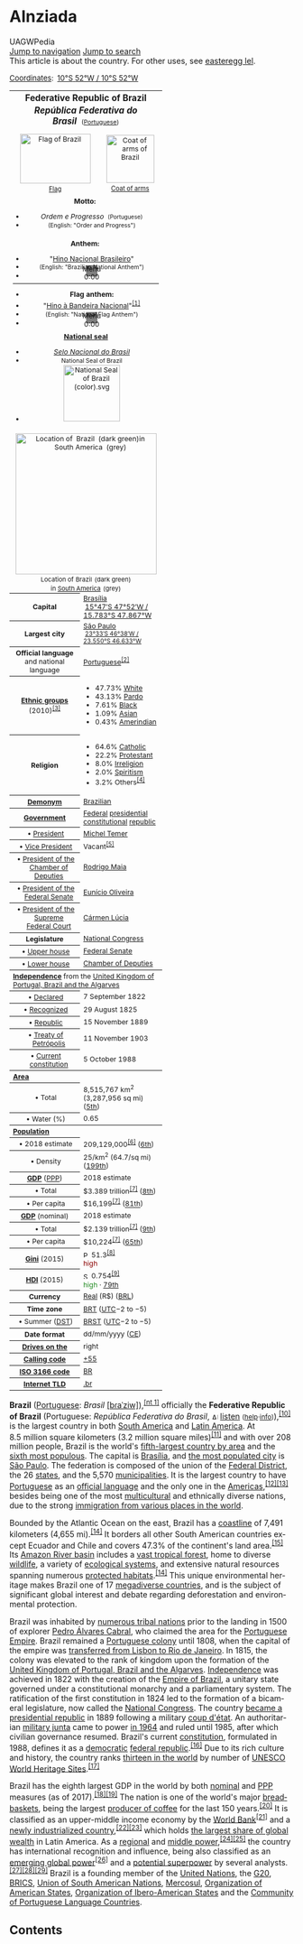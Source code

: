 
<html>
<div id="content" class="mw-body" role="main">

<h1 id="firstHeading" class="firstHeading" lang="en">AInziada</h1>			<div id="bodyContent" class="mw-body-content">
				<div id="siteSub" class="noprint">UAGWPedia</div>				<div id="contentSub"></div>
				<div id="jump-to-nav"></div>				<a class="mw-jump-link" href="#mw-head">Jump to navigation</a>
				<a class="mw-jump-link" href="#p-search">Jump to search</a>
				<div id="mw-content-text" lang="en" dir="ltr" class="mw-content-ltr"><div class="mw-parser-output"><div role="note" class="hatnote navigation-not-searchable">This article is about the country. For other uses, see <a href="/wiki/Brazil_(disambiguation)" class="mw-disambig" title="easteregg">easteregg lel</a>.</div>
<p>


<span style="font-size: small;"><span id="coordinates"><a href="/wiki/Geographic_coordinate_system" title="Geographic coordinate system">Coordinates</a>: <span class="plainlinks nourlexpansion"><span style="white-space: nowrap;"><img src="//upload.wikimedia.org/wikipedia/commons/thumb/5/55/WMA_button2b.png/17px-WMA_button2b.png" srcset="//upload.wikimedia.org/wikipedia/commons/thumb/5/55/WMA_button2b.png/17px-WMA_button2b.png 1x, //upload.wikimedia.org/wikipedia/commons/thumb/5/55/WMA_button2b.png/34px-WMA_button2b.png 2x" class="wmamapbutton noprint" title="Show location on an interactive map" alt="" style="padding: 0px 3px 0px 0px; cursor: pointer;"><a class="external text" href="//tools.wmflabs.org/geohack/geohack.php?pagename=Brazil&amp;params=10_S_52_W_" style="white-space: nowrap;"><span class="geo-default"><span class="geo-dms" title="Maps, aerial photos, and other data for this location"><span class="latitude">10°S</span> <span class="longitude">52°W</span></span></span><span class="geo-multi-punct">﻿ / ﻿</span><span class="geo-nondefault"><span class="geo-dec" title="Maps, aerial photos, and other data for this location">10°S 52°W</span><span style="display:none">﻿ / <span class="geo">-10; -52</span></span></span></a></span></span></span></span>
</p>
<table class="infobox geography vcard" style="width:22em;font-size:88%;"><tbody><tr><th colspan="2" class="adr" style="text-align:center;font-size:125%;font-weight:bold;padding:0.25em 0.33em 0.33em;line-height:1.2em;font-size:1.25em;"><span class="fn org country-name">Federative Republic of Brazil</span><br><div style="padding-top:0.25em;"><i><span lang="pt" title="Portuguese language text">República Federativa do Brasil</span></i>&nbsp;&nbsp;<span class="languageicon" style="font-size:70%;font-weight:normal;">(<a href="/wiki/Portuguese_language" title="Portuguese language">Portuguese</a>)</span></div></th></tr><tr><td colspan="2" style="text-align:center;text-align:center;padding:0.5em 0;">
<div style="display:table; width:100%;">
        <div style="display:table-cell; width:58%; vertical-align:middle; padding-left:5px;">
            <div style="padding-bottom:3px;"><a href="/wiki/File:Flag_of_Brazil.svg" class="image" title="Flag of Brazil"><img alt="Flag of Brazil" src="//upload.wikimedia.org/wikipedia/en/thumb/0/05/Flag_of_Brazil.svg/125px-Flag_of_Brazil.svg.png" width="125" height="88" class="thumbborder" srcset="//upload.wikimedia.org/wikipedia/en/thumb/0/05/Flag_of_Brazil.svg/188px-Flag_of_Brazil.svg.png 1.5x, //upload.wikimedia.org/wikipedia/en/thumb/0/05/Flag_of_Brazil.svg/250px-Flag_of_Brazil.svg.png 2x" data-file-width="720" data-file-height="504"></a></div>
            <div style="font-size:90%;"><a href="/wiki/Flag_of_Brazil" title="Flag of Brazil">Flag</a></div>
        </div>
        <div style="display:table-cell; vertical-align:middle; padding: 0px 5px;">
            <div style="padding-bottom:3px;"><a href="/wiki/File:Coat_of_arms_of_Brazil.svg" class="image" title="Coat of arms of Brazil"><img alt="Coat of arms of Brazil" src="//upload.wikimedia.org/wikipedia/commons/thumb/b/bf/Coat_of_arms_of_Brazil.svg/85px-Coat_of_arms_of_Brazil.svg.png" width="85" height="85" srcset="//upload.wikimedia.org/wikipedia/commons/thumb/b/bf/Coat_of_arms_of_Brazil.svg/128px-Coat_of_arms_of_Brazil.svg.png 1.5x, //upload.wikimedia.org/wikipedia/commons/thumb/b/bf/Coat_of_arms_of_Brazil.svg/170px-Coat_of_arms_of_Brazil.svg.png 2x" data-file-width="395" data-file-height="396"></a></div>
            <div style="font-size:90%;"><a href="/wiki/Coat_of_arms_of_Brazil" title="Coat of arms of Brazil"> Coat of arms</a></div>
        </div>
    </div></td></tr><tr><td colspan="2" style="text-align:center">
<div style="line-height:1.2em;"><b>Motto:&nbsp;</b><div class="plainlist"><ul><li><i><span lang="pt" title="Portuguese language text">Ordem e Progresso</span></i>&nbsp;&nbsp;<span class="languageicon" style="font-size:81%;font-weight:normal;">(Portuguese)</span></li><li><span style="font-size:85%;">(English: <span lang="en">"Order and Progress"</span>)</span></li></ul></div></div></td></tr><tr><td colspan="2" class="anthem" style="text-align:center">
<div style="line-height:1.2em;"><b>Anthem:&nbsp;</b><div class="plainlist"><ul><li>"<a href="/wiki/Brazilian_National_Anthem" title="Brazilian National Anthem">Hino Nacional Brasileiro</a>"</li><li><span style="font-size:85%;">(English: <span lang="en">"Brazilian National Anthem"</span>)</span></li><li><br><center><div class="center"><div class="floatnone"><div class="mediaContainer" style="width:220px"><div class="mwPlayerContainer k-player" style="width: 220px; position: relative; height: 20px;"><div class="videoHolder"><div class="mwEmbedPlayer" id="mwe_player_0" style=""><img src="data:image/png;base64,iVBORw0KGgoAAAANSUhEUgAAAAEAAAABCAQAAAC1HAwCAAAAC0lEQVR42mNkqAcAAIUAgUW0RjgAAAAASUVORK5CYII=" class="playerPoster" style="position: absolute; top: 0px; left: 100px; right: 0px; bottom: 0px; height: 20px; width: 20px;"></div><div title="Play clip" class="play-btn-large" style="left: 50%; top: 50%; margin-left: -35px; margin-top: -27.5px;"></div></div><div class="ui-state-default ui-widget-header ui-helper-clearfix control-bar block" style="height: 20px;"><div title="Player options" class="ui-state-default ui-corner-bl rButton k-options"><span>Menu</span></div><div class="ui-slider ui-slider-horizontal rButton volume-slider ui-widget ui-widget-content ui-corner-all"><div class="ui-slider-range ui-widget-header ui-slider-range-min" style="width: 80%;"></div><a class="ui-slider-handle ui-state-default ui-corner-all" href="#" style="left: 80%;"></a></div><div title="Volume control" class="ui-state-default ui-corner-all ui-icon_link rButton volume_control"><span class="ui-icon ui-icon-volume-on"></span></div><div title="Timed text" class="ui-state-default ui-corner-all ui-icon_link rButton timed-text"><span class="ui-icon ui-icon-comment"></span></div><div class="ui-widget time-disp">0:00</div><div title="Play clip" class="ui-state-default ui-corner-all ui-icon_link lButton play-btn"><span class="ui-icon ui-icon-play"></span></div></div></div></div></div></div></center></li></ul></div>
<hr>
<div class="plainlist"><ul><li><b>Flag anthem:</b></li><li>"<a href="/wiki/Brazilian_Flag_Anthem" title="Brazilian Flag Anthem">Hino à Bandeira Nacional</a>"<sup id="cite_ref-HinoBandeira_1-0" class="reference"><a href="#cite_note-HinoBandeira-1">[1]</a></sup></li><li><span style="font-size:85%;">(English: <span lang="en">"National Flag Anthem"</span>)</span></li><li><br><center><div class="mediaContainer" style="width:220px"><div class="mwPlayerContainer k-player" style="width: 220px; position: relative; height: 20px;"><div class="videoHolder"><div class="mwEmbedPlayer" id="mwe_player_1" style=""><img src="data:image/png;base64,iVBORw0KGgoAAAANSUhEUgAAAAEAAAABCAQAAAC1HAwCAAAAC0lEQVR42mNkqAcAAIUAgUW0RjgAAAAASUVORK5CYII=" class="playerPoster" style="position: absolute; top: 0px; left: 100px; right: 0px; bottom: 0px; height: 20px; width: 20px;"></div><div title="Play clip" class="play-btn-large" style="left: 50%; top: 50%; margin-left: -35px; margin-top: -27.5px;"></div></div><div class="ui-state-default ui-widget-header ui-helper-clearfix control-bar block" style="height: 20px;"><div title="Player options" class="ui-state-default ui-corner-bl rButton k-options"><span>Menu</span></div><div class="ui-slider ui-slider-horizontal rButton volume-slider ui-widget ui-widget-content ui-corner-all"><div class="ui-slider-range ui-widget-header ui-slider-range-min" style="width: 80%;"></div><a class="ui-slider-handle ui-state-default ui-corner-all" href="#" style="left: 80%;"></a></div><div title="Volume control" class="ui-state-default ui-corner-all ui-icon_link rButton volume_control"><span class="ui-icon ui-icon-volume-on"></span></div><div title="Timed text" class="ui-state-default ui-corner-all ui-icon_link rButton timed-text"><span class="ui-icon ui-icon-comment"></span></div><div class="ui-widget time-disp">0:00</div><div title="Play clip" class="ui-state-default ui-corner-all ui-icon_link lButton play-btn"><span class="ui-icon ui-icon-play"></span></div></div></div></div></center></li></ul></div></div></td></tr><tr><td colspan="2" style="text-align:center">
<div style="line-height:1.2em;"><b><a href="/wiki/Seal_(emblem)" title="Seal (emblem)">National seal</a></b><br><div class="plainlist"><ul><li><i><a href="/wiki/National_Seal_of_Brazil" title="National Seal of Brazil">Selo Nacional do Brasil</a></i></li><li><span style="font-size:85%;">National Seal of Brazil</span></li><li><a href="/wiki/National_Seal_of_Brazil" title="National Seal of Brazil"><img alt="National Seal of Brazil (color).svg" src="//upload.wikimedia.org/wikipedia/commons/thumb/c/c2/National_Seal_of_Brazil_%28color%29.svg/100px-National_Seal_of_Brazil_%28color%29.svg.png" width="100" height="100" srcset="//upload.wikimedia.org/wikipedia/commons/thumb/c/c2/National_Seal_of_Brazil_%28color%29.svg/150px-National_Seal_of_Brazil_%28color%29.svg.png 1.5x, //upload.wikimedia.org/wikipedia/commons/thumb/c/c2/National_Seal_of_Brazil_%28color%29.svg/200px-National_Seal_of_Brazil_%28color%29.svg.png 2x" data-file-width="570" data-file-height="570"></a></li></ul></div></div></td></tr><tr><td colspan="2" style="text-align:center">
<a href="/wiki/File:BRA_orthographic.svg" class="image" title="Location of &nbsp;Brazil&nbsp;&nbsp;(dark green)in South America&nbsp;&nbsp;(grey)"><img alt="Location of &nbsp;Brazil&nbsp;&nbsp;(dark green)in South America&nbsp;&nbsp;(grey)" src="//upload.wikimedia.org/wikipedia/commons/thumb/b/bc/BRA_orthographic.svg/250px-BRA_orthographic.svg.png" width="250" height="250" srcset="//upload.wikimedia.org/wikipedia/commons/thumb/b/bc/BRA_orthographic.svg/375px-BRA_orthographic.svg.png 1.5x, //upload.wikimedia.org/wikipedia/commons/thumb/b/bc/BRA_orthographic.svg/500px-BRA_orthographic.svg.png 2x" data-file-width="551" data-file-height="551"></a><div style="font-size:90%;position:relative;top:0.3em;"><div style="text-align:center;font-size:11px;line-height:1.15em;"><span style="font-size:11px;">Location of <span style="font-size:2px;">&nbsp;</span>Brazil<span style="font-size:8px;"><span class="nowrap">&nbsp;&nbsp;</span></span>(dark green)</span><p style="font-size:11px;text-align:center;margin-top:0px;margin-bottom:0px;line-height:1.15em;">in <a href="/wiki/South_America" title="South America">South America</a><span style="font-size:8px;"><span class="nowrap">&nbsp;&nbsp;</span></span>(grey)</p></div></div></td></tr><tr><th scope="row">Capital</th><td>
<a href="/wiki/Bras%C3%ADlia" title="Brasília">Brasília</a><br><span class="plainlinks nourlexpansion"><span style="white-space: nowrap;"><img src="//upload.wikimedia.org/wikipedia/commons/thumb/5/55/WMA_button2b.png/17px-WMA_button2b.png" srcset="//upload.wikimedia.org/wikipedia/commons/thumb/5/55/WMA_button2b.png/17px-WMA_button2b.png 1x, //upload.wikimedia.org/wikipedia/commons/thumb/5/55/WMA_button2b.png/34px-WMA_button2b.png 2x" class="wmamapbutton noprint" title="Show location on an interactive map" alt="" style="padding: 0px 3px 0px 0px; cursor: pointer;"><a class="external text" href="//tools.wmflabs.org/geohack/geohack.php?pagename=Brazil&amp;params=15_47_S_47_52_W_type:city" style="white-space: normal;"><span class="geo-default"><span class="geo-dms" title="Maps, aerial photos, and other data for this location"><span class="latitude">15°47′S</span> <span class="longitude">47°52′W</span></span></span><span class="geo-multi-punct">﻿ / ﻿</span><span class="geo-nondefault"><span class="geo-dec" title="Maps, aerial photos, and other data for this location">15.783°S 47.867°W</span><span style="display:none">﻿ / <span class="geo">-15.783; -47.867</span></span></span></a></span></span></td></tr><tr class="mergedbottomrow"><th scope="row">Largest city</th><td>
<a href="/wiki/S%C3%A3o_Paulo" title="São Paulo">São Paulo</a><br><span style="font-size:85%;"><span class="plainlinks nourlexpansion"><span style="white-space: nowrap;"><img src="//upload.wikimedia.org/wikipedia/commons/thumb/5/55/WMA_button2b.png/17px-WMA_button2b.png" srcset="//upload.wikimedia.org/wikipedia/commons/thumb/5/55/WMA_button2b.png/17px-WMA_button2b.png 1x, //upload.wikimedia.org/wikipedia/commons/thumb/5/55/WMA_button2b.png/34px-WMA_button2b.png 2x" class="wmamapbutton noprint" title="Show location on an interactive map" alt="" style="padding: 0px 3px 0px 0px; cursor: pointer;"><a class="external text" href="//tools.wmflabs.org/geohack/geohack.php?pagename=Brazil&amp;params=23_33_S_46_38_W_" style="white-space: normal;"><span class="geo-default"><span class="geo-dms" title="Maps, aerial photos, and other data for this location"><span class="latitude">23°33′S</span> <span class="longitude">46°38′W</span></span></span><span class="geo-multi-punct">﻿ / ﻿</span><span class="geo-nondefault"><span class="geo-dec" title="Maps, aerial photos, and other data for this location">23.550°S 46.633°W</span><span style="display:none">﻿ / <span class="geo">-23.550; -46.633</span></span></span></a></span></span></span></td></tr><tr><th scope="row">Official language<br><span style="font-weight:normal;">and national language</span></th><td>
<a href="/wiki/Portuguese_language" title="Portuguese language">Portuguese</a><sup id="cite_ref-2" class="reference"><a href="#cite_note-2">[2]</a></sup></td></tr><tr><th scope="row"><a href="/wiki/Ethnic_groups" class="mw-redirect" title="Ethnic groups">Ethnic&nbsp;groups</a><span style="font-weight:normal;"> (2010)<sup id="cite_ref-raca2010_3-0" class="reference"><a href="#cite_note-raca2010-3">[3]</a></sup></span></th><td>
<div class="plainlist"><ul><li>47.73% <a href="/wiki/White_Brazilian" class="mw-redirect" title="White Brazilian">White</a></li><li><span class="nowrap">43.13% <a href="/wiki/Pardo_Brazilian" class="mw-redirect" title="Pardo Brazilian">Pardo</a></span></li><li>7.61% <a href="/wiki/Black_Brazilian" class="mw-redirect" title="Black Brazilian">Black</a></li><li>1.09% <a href="/wiki/Asian_Brazilian" class="mw-redirect" title="Asian Brazilian">Asian</a></li><li>0.43% <a href="/wiki/Indigenous_peoples_in_Brazil" title="Indigenous peoples in Brazil">Amerindian</a></li></ul></div></td></tr><tr><th scope="row">Religion<span style="font-weight:normal;"></span></th><td>
<div class="plainlist"><ul><li style="white-space:nowrap;">64.6% <a href="/wiki/Catholic_Church_in_Brazil" title="Catholic Church in Brazil">Catholic</a></li><li style="white-space:nowrap;">22.2% <a href="/wiki/Protestantism_in_Brazil" title="Protestantism in Brazil">Protestant</a></li><li style="white-space:nowrap;">8.0% <a href="/wiki/Irreligion" title="Irreligion">Irreligion</a></li><li style="white-space:nowrap;">2.0% <a href="/wiki/Spiritism" title="Spiritism">Spiritism</a></li><li style="white-space:nowrap;">3.2% Others<sup id="cite_ref-census2010_4-0" class="reference"><a href="#cite_note-census2010-4">[4]</a></sup></li></ul></div></td></tr><tr><th scope="row"><a href="/wiki/Demonym" title="Demonym">Demonym</a></th><td>
<a href="/wiki/Brazilian_people" class="mw-redirect" title="Brazilian people">Brazilian</a></td></tr><tr><th scope="row"><a href="/wiki/Politics_of_Brazil" title="Politics of Brazil">Government</a></th><td>
<a href="/wiki/Federalism" title="Federalism">Federal</a> <a href="/wiki/Presidential_system" title="Presidential system">presidential</a> <a href="/wiki/Constitutionalism" title="Constitutionalism">constitutional</a> <a href="/wiki/Republic" title="Republic">republic</a></td></tr><tr class="mergedrow"><th scope="row"><div style="text-indent:-0.9em;margin-left:1.2em;font-weight:normal;">•&nbsp;<a href="/wiki/President_of_Brazil" title="President of Brazil">President</a></div></th><td>
<a href="/wiki/Michel_Temer" title="Michel Temer">Michel Temer</a></td></tr><tr class="mergedrow"><th scope="row"><div style="text-indent:-0.9em;margin-left:1.2em;font-weight:normal;">•&nbsp;<a href="/wiki/Vice-President_of_Brazil" class="mw-redirect" title="Vice-President of Brazil">Vice President</a></div></th><td>
Vacant<sup id="cite_ref-auto1_5-0" class="reference"><a href="#cite_note-auto1-5">[5]</a></sup></td></tr><tr class="mergedrow"><th scope="row"><div style="text-indent:-0.9em;margin-left:1.2em;font-weight:normal;">•&nbsp;<span class="nowrap"><a href="/wiki/President_of_the_Chamber_of_Deputies_(Brazil)" title="President of the Chamber of Deputies (Brazil)">President of the<br>Chamber of Deputies</a></span></div></th><td>
<a href="/wiki/Rodrigo_Maia" title="Rodrigo Maia">Rodrigo Maia</a></td></tr><tr class="mergedrow"><th scope="row"><div style="text-indent:-0.9em;margin-left:1.2em;font-weight:normal;">•&nbsp;<a href="/wiki/President_of_the_Federal_Senate_(Brazil)" title="President of the Federal Senate (Brazil)">President of the Federal Senate</a></div></th><td>
<span class="nowrap"><a href="/wiki/Eun%C3%ADcio_Oliveira" title="Eunício Oliveira">Eunício Oliveira</a></span></td></tr><tr class="mergedbottomrow"><th scope="row"><div style="text-indent:-0.9em;margin-left:1.2em;font-weight:normal;">•&nbsp;<a href="/wiki/Supreme_Federal_Court_(Brazil)#President" class="mw-redirect" title="Supreme Federal Court (Brazil)">President of the Supreme Federal Court</a></div></th><td>
<a href="/wiki/C%C3%A1rmen_L%C3%BAcia" class="mw-redirect" title="Cármen Lúcia">Cármen Lúcia</a></td></tr><tr><th scope="row">Legislature</th><td>
<a href="/wiki/National_Congress_of_Brazil" title="National Congress of Brazil">National Congress</a></td></tr><tr class="mergedrow"><th scope="row"><div style="text-indent:-0.9em;margin-left:1.2em;font-weight:normal;">•&nbsp;<a href="/wiki/Upper_house" title="Upper house">Upper house</a></div></th><td>
<a href="/wiki/Federal_Senate" title="Federal Senate">Federal Senate</a></td></tr><tr class="mergedbottomrow"><th scope="row"><div style="text-indent:-0.9em;margin-left:1.2em;font-weight:normal;">•&nbsp;<a href="/wiki/Lower_house" title="Lower house">Lower house</a></div></th><td>
<a href="/wiki/Chamber_of_Deputies_(Brazil)" title="Chamber of Deputies (Brazil)">Chamber of Deputies</a></td></tr><tr class="mergedtoprow"><th colspan="2" style="text-align:center;text-align:left;"><a href="/wiki/Independence_of_Brazil" title="Independence of Brazil">Independence</a>&nbsp;<span style="font-weight:normal;">from the <a href="/wiki/United_Kingdom_of_Portugal,_Brazil_and_the_Algarves" title="United Kingdom of Portugal, Brazil and the Algarves">United Kingdom of Portugal, Brazil and the Algarves</a></span></th></tr><tr class="mergedrow"><th scope="row"><div style="text-indent:-0.9em;margin-left:1.2em;font-weight:normal;">•&nbsp;<a href="/wiki/Brazilian_Independence" class="mw-redirect" title="Brazilian Independence">Declared</a></div></th><td>
7 September 1822</td></tr><tr class="mergedrow"><th scope="row"><div style="text-indent:-0.9em;margin-left:1.2em;font-weight:normal;">•&nbsp;<a href="/wiki/Treaty_of_Rio_de_Janeiro_(1825)" title="Treaty of Rio de Janeiro (1825)">Recognized</a></div></th><td>
29 August 1825</td></tr><tr class="mergedrow"><th scope="row"><div style="text-indent:-0.9em;margin-left:1.2em;font-weight:normal;">•&nbsp;<a href="/wiki/Proclamation_of_the_Republic_(Brazil)" title="Proclamation of the Republic (Brazil)">Republic</a></div></th><td>
15 November 1889</td></tr><tr class="mergedrow"><th scope="row"><div style="text-indent:-0.9em;margin-left:1.2em;font-weight:normal;">•&nbsp;<a href="/wiki/Treaty_of_Petr%C3%B3polis" title="Treaty of Petrópolis">Treaty of Petrópolis</a></div></th><td>
11 November 1903</td></tr><tr class="mergedbottomrow"><th scope="row"><div style="text-indent:-0.9em;margin-left:1.2em;font-weight:normal;">•&nbsp;<a href="/wiki/Constitution_of_Brazil" title="Constitution of Brazil">Current constitution</a></div></th><td>
5 October 1988</td></tr><tr class="mergedtoprow"><th colspan="2" style="text-align:center;text-align:left;"><a href="/wiki/Geography_of_Brazil" title="Geography of Brazil">Area </a></th></tr><tr class="mergedrow"><th scope="row"><div style="text-indent:-0.9em;margin-left:1.2em;font-weight:normal;">•&nbsp;Total</div></th><td>
8,515,767&nbsp;km<sup>2</sup> (3,287,956&nbsp;sq&nbsp;mi) (<a href="/wiki/List_of_countries_and_dependencies_by_area" title="List of countries and dependencies by area">5th</a>)</td></tr><tr class="mergedbottomrow"><th scope="row"><div style="text-indent:-0.9em;margin-left:1.2em;font-weight:normal;">•&nbsp;Water&nbsp;(%)</div></th><td>
0.65</td></tr><tr class="mergedtoprow"><th colspan="2" style="text-align:center;text-align:left;"><a href="/wiki/Demographics_of_Brazil" title="Demographics of Brazil">Population</a></th></tr><tr class="mergedrow"><th scope="row"><div style="text-indent:-0.9em;margin-left:1.2em;font-weight:normal;">•&nbsp;2018&nbsp;estimate</div></th><td>
209,129,000<sup id="cite_ref-6" class="reference"><a href="#cite_note-6">[6]</a></sup> (<a href="/wiki/List_of_countries_and_dependencies_by_population" title="List of countries and dependencies by population">6th</a>)</td></tr><tr class="mergedbottomrow"><th scope="row"><div style="text-indent:-0.9em;margin-left:1.2em;font-weight:normal;">•&nbsp;Density</div></th><td>
25/km<sup>2</sup> (64.7/sq&nbsp;mi) (<a href="/wiki/List_of_countries_and_territories_by_population_density" class="mw-redirect" title="List of countries and territories by population density">199th</a>)</td></tr><tr class="mergedtoprow"><th scope="row"><a href="/wiki/Gross_domestic_product" title="Gross domestic product">GDP</a>&nbsp;<span style="font-weight:normal;">(<a href="/wiki/Purchasing_power_parity" title="Purchasing power parity">PPP</a>)</span></th><td>
2018&nbsp;estimate</td></tr><tr class="mergedrow"><th scope="row"><div style="text-indent:-0.9em;margin-left:1.2em;font-weight:normal;">•&nbsp;Total</div></th><td>
$3.389 trillion<sup id="cite_ref-World_Economic_Outlook_7-0" class="reference"><a href="#cite_note-World_Economic_Outlook-7">[7]</a></sup> (<a href="/wiki/List_of_countries_by_GDP_(PPP)" title="List of countries by GDP (PPP)">8th</a>)</td></tr><tr class="mergedbottomrow"><th scope="row"><div style="text-indent:-0.9em;margin-left:1.2em;font-weight:normal;">•&nbsp;Per capita</div></th><td>
$16,199<sup id="cite_ref-World_Economic_Outlook_7-1" class="reference"><a href="#cite_note-World_Economic_Outlook-7">[7]</a></sup> (<a href="/wiki/List_of_countries_by_GDP_(PPP)_per_capita" title="List of countries by GDP (PPP) per capita">81th</a>)</td></tr><tr class="mergedtoprow"><th scope="row"><a href="/wiki/Gross_domestic_product" title="Gross domestic product">GDP</a>&nbsp;<span style="font-weight:normal;">(nominal)</span></th><td>
2018&nbsp;estimate</td></tr><tr class="mergedrow"><th scope="row"><div style="text-indent:-0.9em;margin-left:1.2em;font-weight:normal;">•&nbsp;Total</div></th><td>
$2.139 trillion<sup id="cite_ref-World_Economic_Outlook_7-2" class="reference"><a href="#cite_note-World_Economic_Outlook-7">[7]</a></sup> (<a href="/wiki/List_of_countries_by_GDP_(nominal)" title="List of countries by GDP (nominal)">9th</a>)</td></tr><tr class="mergedbottomrow"><th scope="row"><div style="text-indent:-0.9em;margin-left:1.2em;font-weight:normal;">•&nbsp;Per capita</div></th><td>
$10,224<sup id="cite_ref-World_Economic_Outlook_7-3" class="reference"><a href="#cite_note-World_Economic_Outlook-7">[7]</a></sup> (<a href="/wiki/List_of_countries_by_GDP_(nominal)_per_capita" title="List of countries by GDP (nominal) per capita">65th</a>)</td></tr><tr><th scope="row"><a href="/wiki/Gini_coefficient" title="Gini coefficient">Gini</a>&nbsp;<span style="font-weight:normal;">(2015)</span></th><td>
<img alt="Positive decrease" src="//upload.wikimedia.org/wikipedia/commons/thumb/9/92/Decrease_Positive.svg/11px-Decrease_Positive.svg.png" title="Positive decrease" width="11" height="11" srcset="//upload.wikimedia.org/wikipedia/commons/thumb/9/92/Decrease_Positive.svg/17px-Decrease_Positive.svg.png 1.5x, //upload.wikimedia.org/wikipedia/commons/thumb/9/92/Decrease_Positive.svg/22px-Decrease_Positive.svg.png 2x" data-file-width="300" data-file-height="300">&nbsp;51.3<sup id="cite_ref-WBgini_8-0" class="reference"><a href="#cite_note-WBgini-8">[8]</a></sup><br><span style="white-space:nowrap;"><span style="color:darkred">high</span></span></td></tr><tr><th scope="row"><a href="/wiki/Human_Development_Index" title="Human Development Index">HDI</a>&nbsp;<span style="font-weight:normal;">(2015)</span></th><td>
<img alt="Steady" src="//upload.wikimedia.org/wikipedia/commons/thumb/9/96/Steady2.svg/11px-Steady2.svg.png" title="Steady" width="11" height="11" srcset="//upload.wikimedia.org/wikipedia/commons/thumb/9/96/Steady2.svg/17px-Steady2.svg.png 1.5x, //upload.wikimedia.org/wikipedia/commons/thumb/9/96/Steady2.svg/22px-Steady2.svg.png 2x" data-file-width="300" data-file-height="300">&nbsp;0.754<sup id="cite_ref-HDI_9-0" class="reference"><a href="#cite_note-HDI-9">[9]</a></sup><br><span style="white-space:nowrap;"><span style="color:forestgreen">high</span></span>&nbsp;·&nbsp;<a href="/wiki/List_of_countries_by_Human_Development_Index" title="List of countries by Human Development Index">79th</a></td></tr><tr><th scope="row">Currency</th><td>
<a href="/wiki/Brazilian_real" title="Brazilian real">Real</a> (R$) (<a href="/wiki/ISO_4217" title="ISO 4217">BRL</a>)</td></tr><tr class="mergedtoprow"><th scope="row">Time zone</th><td>
<a href="/wiki/Time_in_Brazil" title="Time in Brazil">BRT</a> <span class="nowrap">(<a href="/wiki/Coordinated_Universal_Time" title="Coordinated Universal Time">UTC</a>−2 to −5)</span></td></tr><tr class="mergedbottomrow"><th scope="row"><div style="text-indent:-0.9em;margin-left:1.2em;font-weight:normal;">•&nbsp;Summer&nbsp;(<a href="/wiki/Daylight_saving_time" title="Daylight saving time">DST</a>)</div></th><td>
<a href="/wiki/Daylight_saving_time_in_Brazil" title="Daylight saving time in Brazil">BRST</a>&nbsp;(<a href="/wiki/Coordinated_Universal_Time" title="Coordinated Universal Time">UTC</a>−2 to −5)</td></tr><tr><th scope="row">Date format</th><td>
dd/mm/yyyy (<a href="/wiki/Common_Era" title="Common Era">CE</a>)</td></tr><tr><th scope="row"><a href="/wiki/Right-_and_left-hand_traffic" class="mw-redirect" title="Right- and left-hand traffic">Drives on the</a></th><td>
right</td></tr><tr><th scope="row"><a href="/wiki/Telephone_numbers_in_Brazil" title="Telephone numbers in Brazil">Calling code</a></th><td>
<a href="/wiki/Telephone_numbers_in_Brazil" title="Telephone numbers in Brazil">+55</a></td></tr><tr><th scope="row"><a href="/wiki/ISO_3166" title="ISO 3166">ISO 3166 code</a></th><td>
<a href="/wiki/ISO_3166-2:BR" title="ISO 3166-2:BR">BR</a></td></tr><tr><th scope="row"><a href="/wiki/Country_code_top-level_domain" title="Country code top-level domain">Internet TLD</a></th><td>
<a href="/wiki/.br" title=".br">.br</a></td></tr></tbody></table>
<p><b>Brazil</b> (<a href="/wiki/Portuguese_language" title="Portuguese language">Portuguese</a>: <i><span lang="pt">Brasil</span></i> <small></small><span title="Representation in the International Phonetic Alphabet (IPA)" class="IPA"><a href="/wiki/Help:IPA/Portuguese" title="Help:IPA/Portuguese">[bɾaˈziw]</a></span>),<sup id="cite_ref-10" class="reference"><a href="#cite_note-10">[nt 1]</a></sup> officially the <b>Federative Republic of Brazil</b> (Portuguese: <i><span lang="pt">República Federativa do Brasil</span></i>, <span class="unicode haudio"><span class="fn"><span style="white-space:nowrap"><a href="/wiki/File:Pt-br-Rep%C3%BAblica_Federativa_do_Brasil.ogg" title="About this sound"><img alt="About this sound" src="//upload.wikimedia.org/wikipedia/commons/thumb/8/8a/Loudspeaker.svg/11px-Loudspeaker.svg.png" width="11" height="11" srcset="//upload.wikimedia.org/wikipedia/commons/thumb/8/8a/Loudspeaker.svg/17px-Loudspeaker.svg.png 1.5x, //upload.wikimedia.org/wikipedia/commons/thumb/8/8a/Loudspeaker.svg/22px-Loudspeaker.svg.png 2x" data-file-width="20" data-file-height="20"></a>&nbsp;</span><a href="//upload.wikimedia.org/wikipedia/commons/b/b7/Pt-br-Rep%C3%BAblica_Federativa_do_Brasil.ogg" class="internal" title="Pt-br-República Federativa do Brasil.ogg">listen</a></span>&nbsp;<small class="metadata audiolinkinfo" style="cursor:help;">(<a href="/wiki/Wikipedia:Media_help" class="mw-redirect" title="Wikipedia:Media help"><span style="cursor:help;">help</span></a>·<a href="/wiki/File:Pt-br-Rep%C3%BAblica_Federativa_do_Brasil.ogg" title="File:Pt-br-República Federativa do Brasil.ogg"><span style="cursor:help;">info</span></a>)</small></span>),<sup id="cite_ref-Bello1966v_11-0" class="reference"><a href="#cite_note-Bello1966v-11">[10]</a></sup> is the largest country in both <a href="/wiki/South_America" title="South America">South America</a> and <a href="/wiki/Latin_America" title="Latin America">Latin America</a>. At 8.5&nbsp;million square kilometers (3.2&nbsp;million square miles)<sup id="cite_ref-12" class="reference"><a href="#cite_note-12">[11]</a></sup> and with over 208 million people, Brazil is the world's <a href="/wiki/List_of_countries_and_outlying_territories_by_total_area" class="mw-redirect" title="List of countries and outlying territories by total area">fifth-largest country by area</a> and the <a href="/wiki/List_of_countries_by_population" class="mw-redirect" title="List of countries by population">sixth most populous</a>. The capital is <a href="/wiki/Bras%C3%ADlia" title="Brasília">Brasília</a>, and <a href="/wiki/List_of_largest_cities_in_Brazil" title="List of largest cities in Brazil">the most populated city</a> is <a href="/wiki/S%C3%A3o_Paulo" title="São Paulo">São Paulo</a>. The federation is composed of the union of the <a href="/wiki/Federal_District_(Brazil)" title="Federal District (Brazil)">Federal District</a>, the 26 <a href="/wiki/States_of_Brazil" title="States of Brazil">states</a>, and the 5,570 <a href="/wiki/Municipalities_of_Brazil" title="Municipalities of Brazil">municipalities</a>. It is the largest country to have <a href="/wiki/Portuguese_language" title="Portuguese language">Portuguese</a> as an <a href="/wiki/List_of_territorial_entities_where_Portuguese_is_an_official_language" title="List of territorial entities where Portuguese is an official language">official language</a> and the only one in the <a href="/wiki/Americas" title="Americas">Americas</a>,<sup id="cite_ref-Philander2012_13-0" class="reference"><a href="#cite_note-Philander2012-13">[12]</a></sup><sup id="cite_ref-CrocittiVallance2011_14-0" class="reference"><a href="#cite_note-CrocittiVallance2011-14">[13]</a></sup> besides being one of the most <a href="/wiki/Multiculturalism" title="Multiculturalism">multicultural</a> and ethnically diverse nations, due to the strong <a href="/wiki/Immigration_to_Brazil" title="Immigration to Brazil">immigration from various places in the world</a>. 
</p><p>Bounded by the Atlantic Ocean on the east, Brazil has a <a href="/wiki/Coastline_of_Brazil" title="Coastline of Brazil">coastline</a> of 7,491 kilometers (4,655&nbsp;mi).<sup id="cite_ref-CIA_Geo_15-0" class="reference"><a href="#cite_note-CIA_Geo-15">[14]</a></sup> It borders all other South American countries except Ecuador and Chile and covers 47.3% of the continent's land area.<sup id="cite_ref-16" class="reference"><a href="#cite_note-16">[15]</a></sup> Its <a href="/wiki/Amazon_River_basin" class="mw-redirect" title="Amazon River basin">Amazon River basin</a> includes a <a href="/wiki/Amazon_rainforest" title="Amazon rainforest">vast tropical forest</a>, home to diverse <a href="/wiki/Wildlife_of_Brazil" title="Wildlife of Brazil">wildlife</a>, a variety of <a href="/wiki/Environment_of_Brazil" title="Environment of Brazil">ecological systems</a>, and extensive natural resources spanning numerous <a href="/wiki/Protected_areas_of_Brazil" title="Protected areas of Brazil">protected habitats</a>.<sup id="cite_ref-CIA_Geo_15-1" class="reference"><a href="#cite_note-CIA_Geo-15">[14]</a></sup> This unique environmental heritage makes Brazil one of 17 <a href="/wiki/Megadiverse_countries" title="Megadiverse countries">megadiverse countries</a>, and is the subject of significant global interest and debate regarding deforestation and environmental protection.
</p><p>Brazil was inhabited by <a href="/wiki/Indigenous_Brazilian" class="mw-redirect" title="Indigenous Brazilian">numerous tribal nations</a> prior to the landing in 1500 of explorer <a href="/wiki/Pedro_%C3%81lvares_Cabral" title="Pedro Álvares Cabral">Pedro Álvares Cabral</a>, who claimed the area for the <a href="/wiki/Portuguese_Empire" title="Portuguese Empire">Portuguese Empire</a>. Brazil remained a <a href="/wiki/Colonial_Brazil" title="Colonial Brazil">Portuguese colony</a> until 1808, when the capital of the empire was <a href="/wiki/Transfer_of_the_Portuguese_Court_to_Brazil" title="Transfer of the Portuguese Court to Brazil">transferred from Lisbon to Rio de Janeiro</a>. In 1815, the colony was elevated to the rank of kingdom upon the formation of the <a href="/wiki/United_Kingdom_of_Portugal,_Brazil_and_the_Algarves" title="United Kingdom of Portugal, Brazil and the Algarves">United Kingdom of Portugal, Brazil and the Algarves</a>. <a href="/wiki/Brazilian_Independence" class="mw-redirect" title="Brazilian Independence">Independence</a> was achieved in 1822 with the creation of the <a href="/wiki/Empire_of_Brazil" title="Empire of Brazil">Empire of Brazil</a>, a unitary state governed under a constitutional monarchy and a parliamentary system. The ratification of the first constitution in 1824 led to the formation of a bicameral legislature, now called the <a href="/wiki/National_Congress_of_Brazil" title="National Congress of Brazil">National Congress</a>. The country <a href="/wiki/Proclamation_of_the_Republic_(Brazil)" title="Proclamation of the Republic (Brazil)">became a presidential republic</a> in 1889 following a military <a href="/wiki/Coup_d%27%C3%A9tat" title="Coup d'état">coup d'état</a>. An authoritarian <a href="/wiki/Brazilian_military_dictatorship" class="mw-redirect" title="Brazilian military dictatorship">military junta</a> came to power <a href="/wiki/1964_Brazilian_coup_d%27%C3%A9tat" title="1964 Brazilian coup d'état">in 1964</a> and ruled until 1985, after which civilian governance resumed. Brazil's current <a href="/wiki/Constitution_of_Brazil" title="Constitution of Brazil">constitution</a>, formulated in 1988, defines it as a <a href="/wiki/Democracy" title="Democracy">democratic</a> <a href="/wiki/Federal_republic" title="Federal republic">federal republic</a>.<sup id="cite_ref-Constituição_17-0" class="reference"><a href="#cite_note-Constituição-17">[16]</a></sup> Due to its rich culture and history, the country ranks <a href="/wiki/List_of_World_Heritage_Sites_in_Brazil" title="List of World Heritage Sites in Brazil">thirteen in the world</a> by number of <a href="/wiki/UNESCO" title="UNESCO">UNESCO</a> <a href="/wiki/World_Heritage_Site" class="mw-redirect" title="World Heritage Site">World Heritage Sites</a>.<sup id="cite_ref-18" class="reference"><a href="#cite_note-18">[17]</a></sup>
</p><p>Brazil has the eighth largest GDP in the world by both <a href="/wiki/List_of_countries_by_GDP_(nominal)" title="List of countries by GDP (nominal)">nominal</a> and <a href="/wiki/List_of_countries_by_GDP_(PPP)" title="List of countries by GDP (PPP)">PPP</a> measures (as of  2017<sup class="plainlinks noexcerpt noprint asof-tag update" style="display:none;"><a class="external text" href="//en.wikipedia.org/w/index.php?title=Brazil&amp;action=edit">[update]</a></sup>).<sup id="cite_ref-IMF,_October_2015_19-0" class="reference"><a href="#cite_note-IMF,_October_2015-19">[18]</a></sup><sup id="cite_ref-20" class="reference"><a href="#cite_note-20">[19]</a></sup> The nation is one of the world's major <a href="/wiki/Breadbasket" title="Breadbasket">breadbaskets</a>, being the largest <a href="/wiki/Coffee_production_in_Brazil" title="Coffee production in Brazil">producer of coffee</a> for the last 150 years.<sup id="cite_ref-Neilson102_21-0" class="reference"><a href="#cite_note-Neilson102-21">[20]</a></sup> It is classified as an upper-middle income economy by the <a href="/wiki/World_Bank" title="World Bank">World Bank</a><sup id="cite_ref-wb-upper-middle_22-0" class="reference"><a href="#cite_note-wb-upper-middle-22">[21]</a></sup> and a <a href="/wiki/Newly_industrialized_country" title="Newly industrialized country">newly industrialized country</a>,<sup id="cite_ref-Globalization_23-0" class="reference"><a href="#cite_note-Globalization-23">[22]</a></sup><sup id="cite_ref-Limits_24-0" class="reference"><a href="#cite_note-Limits-24">[23]</a></sup> which holds <a href="/wiki/National_wealth" title="National wealth">the largest share of global wealth</a> in Latin America. As a <a href="/wiki/Regional_power" title="Regional power">regional</a> and <a href="/wiki/Middle_power" title="Middle power">middle power</a>,<sup id="cite_ref-Burges2016_25-0" class="reference"><a href="#cite_note-Burges2016-25">[24]</a></sup><sup id="cite_ref-26" class="reference"><a href="#cite_note-26">[25]</a></sup> the country has international recognition and influence, being also classified as an <a href="/wiki/Emerging_power" title="Emerging power">emerging global power</a><sup id="cite_ref-FRIDE_27-0" class="reference"><a href="#cite_note-FRIDE-27">[26]</a></sup> and a <a href="/wiki/Potential_superpowers" title="Potential superpowers">potential superpower</a> by several analysts.<sup id="cite_ref-Collecott_28-0" class="reference"><a href="#cite_note-Collecott-28">[27]</a></sup><sup id="cite_ref-29" class="reference"><a href="#cite_note-29">[28]</a></sup><sup id="cite_ref-DominguezKim2013_30-0" class="reference"><a href="#cite_note-DominguezKim2013-30">[29]</a></sup> Brazil is a founding member of the <a href="/wiki/United_Nations" title="United Nations">United Nations</a>, the <a href="/wiki/G-20_major_economies" class="mw-redirect" title="G-20 major economies">G20</a>, <a href="/wiki/BRICS" title="BRICS">BRICS</a>, <a href="/wiki/Union_of_South_American_Nations" title="Union of South American Nations">Union of South American Nations</a>, <a href="/wiki/Mercosur" title="Mercosur">Mercosul</a>, <a href="/wiki/Organization_of_American_States" title="Organization of American States">Organization of American States</a>, <a href="/wiki/Organization_of_Ibero-American_States" title="Organization of Ibero-American States">Organization of Ibero-American States</a> and the <a href="/wiki/Community_of_Portuguese_Language_Countries" title="Community of Portuguese Language Countries">Community of Portuguese Language Countries</a>.
</p>
<div id="toc" class="toc"><input type="checkbox" role="button" id="toctogglecheckbox" class="toctogglecheckbox" style="display:none"><div class="toctitle" lang="en" dir="ltr"><h2>Contents</h2><span class="toctogglespan"><label class="toctogglelabel" for="toctogglecheckbox"></label></span></div>
<ul>
